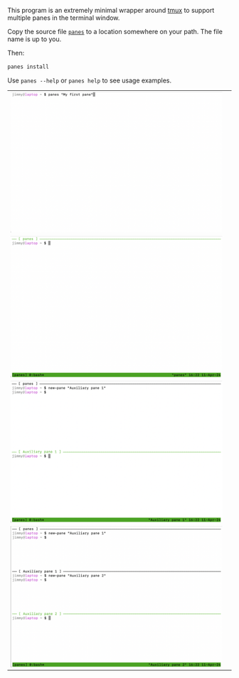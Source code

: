 This program is an extremely minimal wrapper around [tmux](https://github.com/tmux/tmux/wiki) to support multiple panes in the terminal window.

Copy the source file [`panes`](https://github.com/jimmymathews/panes/blob/main/panes) to a location somewhere on your path. The file name is up to you.

Then:
```sh
panes install
```

Use `panes --help` or `panes help` to see usage examples.

|   |   |
|---|---|
| ![i1](screencap1.png) |  |
| ![i2](screencap2.png) |  |
| ![i3](screencap3.png) |  |
| ![i4](screencap4.png) |  |


